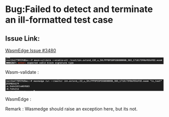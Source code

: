  # Bug:Failed to detect and terminate an ill-formatted test case
   ## Issue Link:

[WasmEdge Issue #3480](https://github.com/WasmEdge/WasmEdge/issues/3480)

![WasmEdge Error Output](/images/issue_3480_1.png)

Wasm-validate :

![WasmEdge Error Output](/images/issue_3480_2.png)

WasmEdge :

Remark : Wasmedge should raise an exception here, but its not.


